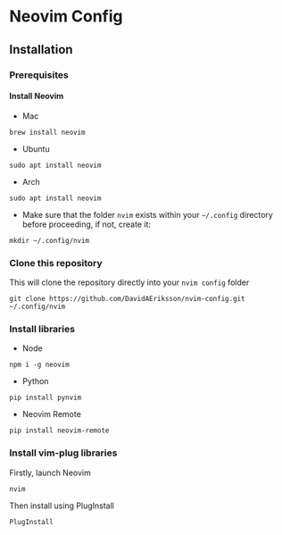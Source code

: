 # Neovim Config

## Installation

### Prerequisites

#### Install Neovim

- Mac

```
brew install neovim
```

- Ubuntu

```
sudo apt install neovim
```

- Arch

```
sudo apt install neovim
```

- Make sure that the folder ```nvim``` exists within your ```~/.config``` directory before proceeding, if not, create it:

```
mkdir ~/.config/nvim
```

### Clone this repository 

This will clone the repository directly into your ```nvim config``` folder
```
git clone https://github.com/DavidAEriksson/nvim-config.git ~/.config/nvim
```

### Install libraries

- Node

```
npm i -g neovim
```

- Python

```
pip install pynvim
```

- Neovim Remote

```
pip install neovim-remote
```
### Install vim-plug libraries

Firstly, launch Neovim

```
nvim
```

Then install using PlugInstall

```
PlugInstall
```
